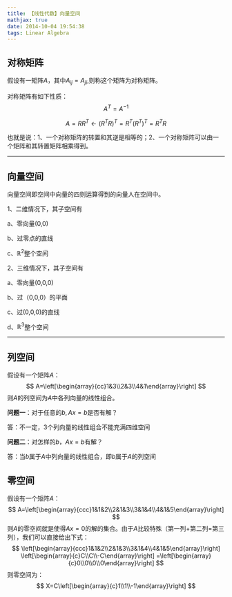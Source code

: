 ```yaml
---
title: 【线性代数】向量空间
mathjax: true
date: 2014-10-04 19:54:38
tags: Linear Algebra
---
```




## 对称矩阵

假设有一矩阵$A$，其中$A_{ij}=A_{ji}$,则称这个矩阵为对称矩阵。

对称矩阵有如下性质：
$$
A^{T}=A^{-1}
$$

$$
A=RR^{T}\leftarrow(R^TR)^T=R^T(R^T)^T=R^TR
$$

也就是说：1、一个对称矩阵的转置和其逆是相等的；2、一个对称矩阵可以由一个矩阵和其转置矩阵相乘得到。



------

## 向量空间

向量空间即空间中向量的四则运算得到的向量人在空间中。

  1、二维情况下，其子空间有

   a、零向量(0,0)

   b、过零点的直线

   c、$\mathbb R^2$整个空间

  2、三维情况下，其子空间有

   a、零向量(0,0,0)

   b、过（0,0,0）的平面

   c、过(0,0,0)的直线

   d、$\mathbb R^3$整个空间



-----

## 列空间

假设有一个矩阵$A$：
$$
A=\left[\begin{array}{cc}1&3\\2&3\\4&1\end{array}\right]
$$
则$A$的列空间为$A$中各列向量的线性组合。

**问题一**：对于任意的$b,Ax=b$是否有解？

答：不一定，$3$个列向量的线性组合不能充满四维空间

**问题二**：对怎样的$b$，$Ax=b$有解？

答：当$b$属于$A$中列向量的线性组合，即$b$属于$A$的列空间

## 零空间

假设有一个矩阵$A$：
$$
A=\left[\begin{array}{ccc}1&1&2\\2&1&3\\3&1&4\\4&1&5\end{array}\right]
$$
则$A$的零空间就是使得$Ax=0$的解的集合。由于$A$比较特殊（第一列+第二列=第三列），我们可以直接给出下式：
$$
\left[\begin{array}{ccc}1&1&2\\2&1&3\\3&1&4\\4&1&5\end{array}\right]
\left[\begin{array}{c}C\\C\\-C\end{array}\right]
=\left[\begin{array}{c}0\\0\\0\\0\end{array}\right]
$$
则零空间为：
$$
X=C\left[\begin{array}{c}1\\1\\-1\end{array}\right]
$$